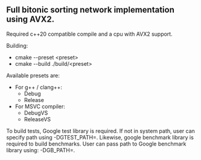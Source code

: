 ## Full bitonic sorting network implementation using AVX2.
Required c++20 compatible compile and a cpu with AVX2 support.

Building:
- cmake --preset \<preset\>
- cmake --build ./build/\<preset\>

Available presets are:
 - For g++ / clang++:
   * Debug
   * Release
 - For MSVC compiler:
   * DebugVS
   * ReleaseVS

To build tests, Google test library is required. If not in system path, user can specify path using -DGTEST_PATH=<gtest path>. Likewise, google benchmark library is required to build benchmarks. User can pass path to Google benchmark library using: -DGB_PATH=<Google benchmark path>.







